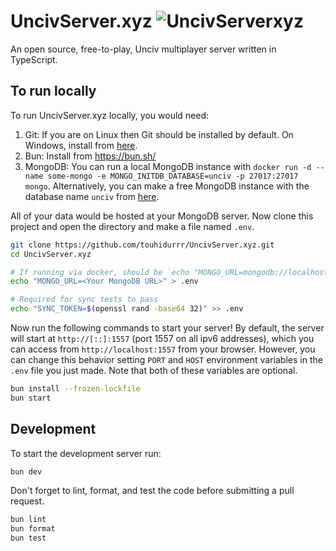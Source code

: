 # UncivServer.xyz ![UncivServerxyz](https://cronitor.io/badges/Kaypra/production/lEZjMiCpMzbYrsBnSfGjVGmdw9I.svg)

An open source, free-to-play, Unciv multiplayer server written in TypeScript.

## To run locally

To run UncivServer.xyz locally, you would need:

1. Git: If you are on Linux then Git should be installed by default. On Windows, install from
   [here](https://git-scm.com/download/win).
2. Bun: Install from https://bun.sh/
3. MongoDB: You can run a local MongoDB instance with
   `docker run -d --name some-mongo -e MONGO_INITDB_DATABASE=unciv -p 27017:27017 mongo`.
   Alternatively, you can make a free MongoDB instance with the database name `unciv` from
   [here](https://www.mongodb.com/cloud/atlas/register).

All of your data would be hosted at your MongoDB server. Now clone this project and open the
directory and make a file named `.env`.

```bash
git clone https://github.com/touhidurrr/UncivServer.xyz.git
cd UncivServer.xyz

# If running via docker, should be `echo "MONGO_URL=mongodb://localhost" > .env`
echo "MONGO_URL=<Your MongoDB URL>" > .env

# Required for sync tests to pass
echo "SYNC_TOKEN=$(openssl rand -base64 32)" >> .env
```

Now run the following commands to start your server! By default, the server will start at
`http://[::]:1557` (port 1557 on all ipv6 addresses), which you can access from `http://localhost:1557` from your browser. However,
you can change this behavior setting `PORT` and `HOST` environment variables in the `.env` file you
just made. Note that both of these variables are optional.

```bash
bun install --frozen-lockfile
bun start
```

## Development

To start the development server run:

```bash
bun dev
```

Don't forget to lint, format, and test the code before submitting a pull request.

```bash
bun lint
bun format
bun test
```
